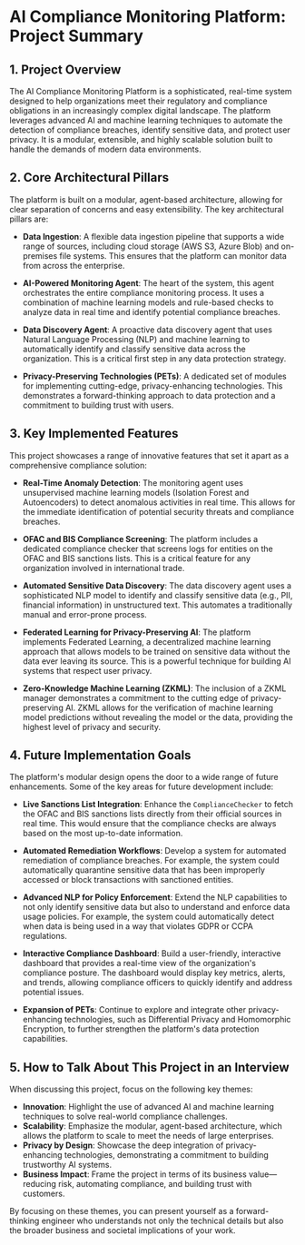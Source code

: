 # AI Compliance Monitoring Platform: Project Summary


## 1. Project Overview

The AI Compliance Monitoring Platform is a sophisticated, real-time system designed to help organizations meet their regulatory and compliance obligations in an increasingly complex digital landscape. The platform leverages advanced AI and machine learning techniques to automate the detection of compliance breaches, identify sensitive data, and protect user privacy. It is a modular, extensible, and highly scalable solution built to handle the demands of modern data environments.

## 2. Core Architectural Pillars

The platform is built on a modular, agent-based architecture, allowing for clear separation of concerns and easy extensibility. The key architectural pillars are:

*   **Data Ingestion**: A flexible data ingestion pipeline that supports a wide range of sources, including cloud storage (AWS S3, Azure Blob) and on-premises file systems. This ensures that the platform can monitor data from across the enterprise.

*   **AI-Powered Monitoring Agent**: The heart of the system, this agent orchestrates the entire compliance monitoring process. It uses a combination of machine learning models and rule-based checks to analyze data in real time and identify potential compliance breaches.

*   **Data Discovery Agent**: A proactive data discovery agent that uses Natural Language Processing (NLP) and machine learning to automatically identify and classify sensitive data across the organization. This is a critical first step in any data protection strategy.

*   **Privacy-Preserving Technologies (PETs)**: A dedicated set of modules for implementing cutting-edge, privacy-enhancing technologies. This demonstrates a forward-thinking approach to data protection and a commitment to building trust with users.

## 3. Key Implemented Features

This project showcases a range of innovative features that set it apart as a comprehensive compliance solution:

*   **Real-Time Anomaly Detection**: The monitoring agent uses unsupervised machine learning models (Isolation Forest and Autoencoders) to detect anomalous activities in real time. This allows for the immediate identification of potential security threats and compliance breaches.

*   **OFAC and BIS Compliance Screening**: The platform includes a dedicated compliance checker that screens logs for entities on the OFAC and BIS sanctions lists. This is a critical feature for any organization involved in international trade.

*   **Automated Sensitive Data Discovery**: The data discovery agent uses a sophisticated NLP model to identify and classify sensitive data (e.g., PII, financial information) in unstructured text. This automates a traditionally manual and error-prone process.

*   **Federated Learning for Privacy-Preserving AI**: The platform implements Federated Learning, a decentralized machine learning approach that allows models to be trained on sensitive data without the data ever leaving its source. This is a powerful technique for building AI systems that respect user privacy.

*   **Zero-Knowledge Machine Learning (ZKML)**: The inclusion of a ZKML manager demonstrates a commitment to the cutting edge of privacy-preserving AI. ZKML allows for the verification of machine learning model predictions without revealing the model or the data, providing the highest level of privacy and security.

## 4. Future Implementation Goals

The platform's modular design opens the door to a wide range of future enhancements. Some of the key areas for future development include:

*   **Live Sanctions List Integration**: Enhance the `ComplianceChecker` to fetch the OFAC and BIS sanctions lists directly from their official sources in real time. This would ensure that the compliance checks are always based on the most up-to-date information.

*   **Automated Remediation Workflows**: Develop a system for automated remediation of compliance breaches. For example, the system could automatically quarantine sensitive data that has been improperly accessed or block transactions with sanctioned entities.

*   **Advanced NLP for Policy Enforcement**: Extend the NLP capabilities to not only identify sensitive data but also to understand and enforce data usage policies. For example, the system could automatically detect when data is being used in a way that violates GDPR or CCPA regulations.

*   **Interactive Compliance Dashboard**: Build a user-friendly, interactive dashboard that provides a real-time view of the organization's compliance posture. The dashboard would display key metrics, alerts, and trends, allowing compliance officers to quickly identify and address potential issues.

*   **Expansion of PETs**: Continue to explore and integrate other privacy-enhancing technologies, such as Differential Privacy and Homomorphic Encryption, to further strengthen the platform's data protection capabilities.

## 5. How to Talk About This Project in an Interview

When discussing this project, focus on the following key themes:

*   **Innovation**: Highlight the use of advanced AI and machine learning techniques to solve real-world compliance challenges.
*   **Scalability**: Emphasize the modular, agent-based architecture, which allows the platform to scale to meet the needs of large enterprises.
*   **Privacy by Design**: Showcase the deep integration of privacy-enhancing technologies, demonstrating a commitment to building trustworthy AI systems.
*   **Business Impact**: Frame the project in terms of its business value—reducing risk, automating compliance, and building trust with customers.

By focusing on these themes, you can present yourself as a forward-thinking engineer who understands not only the technical details but also the broader business and societal implications of your work.
